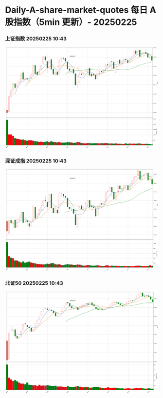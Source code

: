 
# Daily-A-share-market-quotes 每日 A 股指数（5min 更新）- 20250225

### 上证指数 20250225 10:43
![](./fig/2025/2/20250225-sh000001.png)

### 深证成指 20250225 10:43
![](./fig/2025/2/20250225-sz399001.png)

### 北证50 20250225 10:43
![](./fig/2025/2/20250225-bj899050.png)
